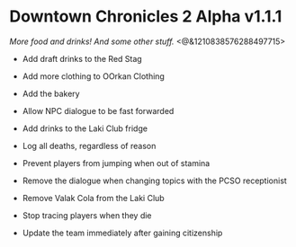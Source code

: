 # Downtown Chronicles 2 Alpha v1.1.1
*More food and drinks! And some other stuff.*
<@&1210838576288497715>

* Add draft drinks to the Red Stag
* Add more clothing to OOrkan Clothing
* Add the bakery
* Allow NPC dialogue to be fast forwarded

* Add drinks to the Laki Club fridge
* Log all deaths, regardless of reason
* Prevent players from jumping when out of stamina
* Remove the dialogue when changing topics with the PCSO receptionist
* Remove Valak Cola from the Laki Club
* Stop tracing players when they die
* Update the team immediately after gaining citizenship
